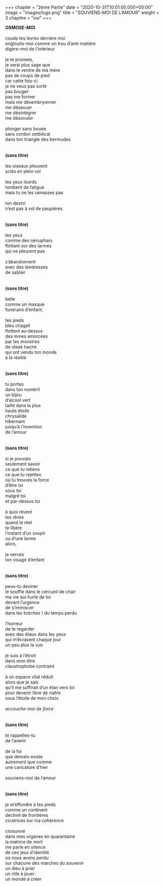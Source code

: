+++
chapter = "2ème Partie"
date = "2020-10-31T10:01:00.000+00:00"
image = "images/logo.png"
title = "SOUVIENS-MOI DE L’AMOUR"
weight = 3
chapitre = "oui"
+++

**OSMOSE-MOI** \
\
couds tes lèvres derrière moi \
engloutis-moi comme un trou d’anti-matière \
digère-moi de l’intérieur \
\
je te promets, \
je serai plus sage que \
dans le ventre de ma mère \
pas de coups de pied \
car cette fois-ci \
je ne veux pas sortir \
pas bouger \
pas me former \
mais me désembryonner \
me désexuer \
me désintégrer \
me désovuler \
\
plonger sans bouée \
sans cordon ombilical \
dans ton triangle des bermudes \
\
\
**(sans titre)** \
\
les oiseaux pleuvent \
sciés en plein vol \
\
tes yeux lourds \
tombent de fatigue \
mais tu ne les ramasses pas \
\
ton destin \
n’est pas à vol de paupières \
\
\
**(sans titre)** \
\
tes yeux \
comme des nénuphars \
flottant sur des larmes \
qui ne pleurent pas \
\
s’abandonnent \
avec des tendresses \
de sablier \
\
\
**(sans titre)** \
\
belle \
comme un masque \
funéraire d’enfant, \
\
tes pieds \
bleu chagall \
flottent au-dessus \
des mines amorcées \
par les monstres \
de steak haché \
qui ont vendu ton monde \
à la réalité \
\
\
**(sans titre)** \
\
tu portes \
dans ton nombril \
un bijou \
d’alcool vert \
taillé dans la plus \
haute étoile \
chrysalide \
hibernant \
jusqu’à l’invention \
de l’amour \
\
\
**(sans titre)** \
\
si je pouvais \
seulement savoir \
ce que tu retiens \
ce que tu rejettes \
où tu trouves la force \
d’être toi \
sous toi \
malgré toi \
et par-dessus toi \
\
à quoi rêvent \
tes rêves \
quand le réel \
te libère \
l’instant d’un soupir \
ou d’une larme \
alors, \
\
je verrais \
ton visage d’enfant \
\
\
**(sans titre)** \
\
peux-tu deviner \
le souffle dans le cercueil de chair \
ma vie qui hurle de toi \
devant l’urgence \
de s’immiscer \
dans les brèches \ 
du temps perdu \
\
l’horreur \
de te regarder \
avec des étaux dans les yeux \
qui m’écrasent chaque jour \
un peu plus la vue \
\
je suis à l’étroit \
dans mon être \
claustrophobe contraint \
\
à un espace vital réduit \
alors que je sais \
qu’il me suffirait d’un élan vers toi \
pour devenir libre de naître \
sous l’étoile de mon choix \
\
*accouche-moi de force* \
\
\
**(sans titre)** \
\
te rappelles-tu \
de l’avenir \
\
de la foi \
que demain existe \
autrement que comme \
une caricature d’hier \
\
souviens-moi de l’amour \
\
\
**(sans titre)** \
\
je m’effondre à tes pieds \
comme un continent \
déchiré de frontières \
cicatrices sur ma cohérence \
\
cloisonné \
dans mes organes en quarantaine \
la matrice de mort \
me parle en silence \
de ces jeux d’identité \
où nous avons perdu \
sur chacune des marches du souvenir \
un dieu à prier \
un rôle à jouer \
un monde à créer





